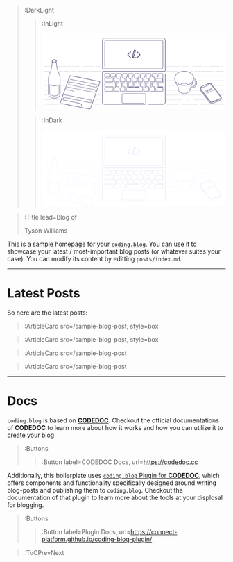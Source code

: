 > :DarkLight
> > :InLight
> >
> > ![banner](src/assets/images/cb-banner.svg)
>
> > :InDark
> >
> > ![banner](src/assets/images/cb-banner-dark.svg)

> :Title lead=Blog of
>
> Tyson Williams

This is a sample homepage for your [`coding.blog`](https://coding.blog). You can use
it to showcase your latest / most-important blog posts (or whatever suites your case).
You can modify its content by editting `posts/index.md`.

---

# Latest Posts

So here are the latest posts:

> :ArticleCard src=/sample-blog-post, style=box

> :ArticleCard src=/sample-blog-post, style=box

> :ArticleCard src=/sample-blog-post

> :ArticleCard src=/sample-blog-post

---

# Docs

`coding.blog` is based on [**CODEDOC**](https://codedoc.cc). Checkout the official documentations
of **CODEDOC** to learn more about how it works and how you can utilize it to create your blog.

> :Buttons
> > :Button label=CODEDOC Docs, url=https://codedoc.cc

Additionally, this boilerplate uses [`coding.blog` Plugin for **CODEDOC**](https://github.com/CONNECT-platform/coding-blog-plugin),
which offers components and functionality specifically designed around writing blog-posts
and publishing them to `coding.blog`. Checkout the documentation of that plugin to learn more
about the tools at your displosal for blogging.

> :Buttons
> > :Button label=Plugin Docs, url=https://connect-platform.github.io/coding-blog-plugin/

> :ToCPrevNext
